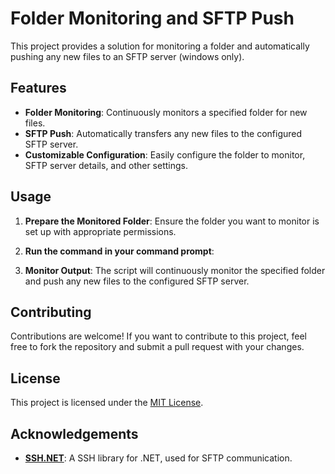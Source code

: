 # Folder Monitoring and SFTP Push

This project provides a solution for monitoring a folder and automatically pushing any new files to an SFTP server (windows only).

## Features

- **Folder Monitoring**: Continuously monitors a specified folder for new files.
- **SFTP Push**: Automatically transfers any new files to the configured SFTP server.
- **Customizable Configuration**: Easily configure the folder to monitor, SFTP server details, and other settings.

## Usage

1. **Prepare the Monitored Folder**: Ensure the folder you want to monitor is set up with appropriate permissions.

2. **Run the command in your command prompt**: 

3. **Monitor Output**: The script will continuously monitor the specified folder and push any new files to the configured SFTP server.

## Contributing

Contributions are welcome! If you want to contribute to this project, feel free to fork the repository and submit a pull request with your changes.

## License

This project is licensed under the [MIT License](https://opensource.org/license/mit).

## Acknowledgements

- **[SSH.NET](https://github.com/sshnet/SSH.NET)**: A SSH library for .NET, used for SFTP communication.
